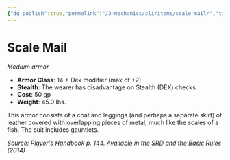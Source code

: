 ```yaml
---
{"dg-publish":true,"permalink":"/3-mechanics/cli/items/scale-mail/","tags":["ttrpg-cli/compendium/src/5e/phb","ttrpg-cli/item/armor/medium","ttrpg-cli/item/rarity/none"]}
---
```


# Scale Mail
*Medium armor*  


- **Armor Class**: 14 + Dex modifier (max of +2)
- **Stealth**: The wearer has disadvantage on Stealth (DEX) checks.
- **Cost**: 50 gp
- **Weight**: 45.0 lbs.

This armor consists of a coat and leggings (and perhaps a separate skirt) of leather covered with overlapping pieces of metal, much like the scales of a fish. The suit includes gauntlets.

*Source: Player's Handbook p. 144. Available in the <span title='Systems Reference Document (5.1)'>SRD</span> and the Basic Rules (2014)*